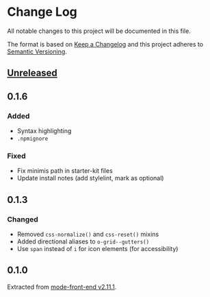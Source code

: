 # Change Log

All notable changes to this project will be documented in this file.

The format is based on [Keep a Changelog](http://keepachangelog.com) and this project adheres to [Semantic Versioning](http://semver.org).

## [Unreleased]

## 0.1.6

### Added

- Syntax highlighting
- `.npmignore`

### Fixed

- Fix minimis path in starter-kit files
- Update install notes (add stylelint, mark as optional)

## 0.1.3

### Changed

- Removed `css-normalize()` and `css-reset()` mixins
- Added directional aliases to `o-grid--gutters()`
- Use `span` instead of `i` for icon elements (for accessibility)

## 0.1.0

Extracted from [mode-front-end v2.11.1](https://github.com/madebymode/mode-front-end/tree/164e10ebd272d165baf7f333291295e7c9d09dda).

[Unreleased]: https://github.com/madebymode/mode-front-end/compare/v0.1.6...HEAD
[0.1.6]: https://github.com/madebymode/mode-front-end/compare/v0.1.3...v0.1.6
[0.1.3]: https://github.com/madebymode/mode-front-end/compare/v0.1.0...v0.1.3
